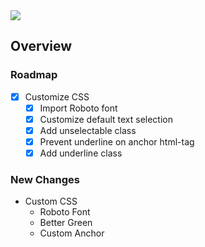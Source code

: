 <img src="https://img.shields.io/badge/License-MIT-orange">

<br>

## Overview

### Roadmap
- [x] Customize CSS
    - [x] Import Roboto font
    - [x] Customize default text selection
    - [x] Add unselectable class
    - [x] Prevent underline on anchor html-tag
    - [x] Add underline class

### New Changes
+ Custom CSS
    + Roboto Font
    + Better Green
    + Custom Anchor

